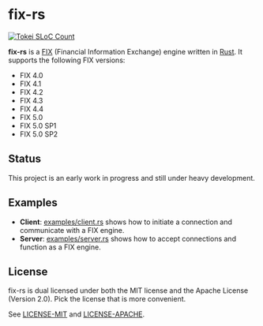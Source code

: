 # fix-rs

[![Tokei SLoC Count](https://tokei.rs/b1/github/jbendig/fix-rs)](https://github.com/jbendig/fix-rs)

**fix-rs** is a [FIX](http://www.fixtradingcommunity.org/) (Financial Information Exchange) engine written in [Rust](https://www.rust-lang.org/). It supports the following FIX versions:

- FIX 4.0
- FIX 4.1
- FIX 4.2
- FIX 4.3
- FIX 4.4
- FIX 5.0
- FIX 5.0 SP1
- FIX 5.0 SP2

## Status

This project is an early work in progress and still under heavy development.

## Examples

- **Client**: [examples/client.rs](examples/client.rs) shows how to initiate a connection and communicate with a FIX engine.
- **Server**: [examples/server.rs](examples/server.rs) shows how to accept connections and function as a FIX engine.

## License

fix-rs is dual licensed under both the MIT license and the Apache License (Version 2.0). Pick the license that is more convenient.

See [LICENSE-MIT](LICENSE-MIT) and [LICENSE-APACHE](LICENSE-APACHE).
